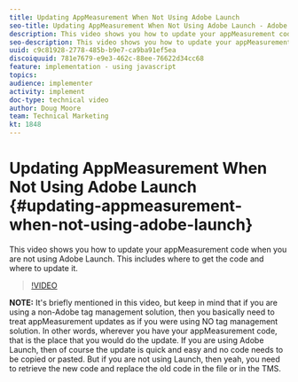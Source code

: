 ```yaml
---
title: Updating AppMeasurement When Not Using Adobe Launch
seo-title: Updating AppMeasurement When Not Using Adobe Launch - Adobe Analytics
description: This video shows you how to update your appMeasurement code when you are not using Adobe Launch. This includes where to get the code and where to update it.
seo-description: This video shows you how to update your appMeasurement code when you are not using Adobe Launch. This includes where to get the code and where to update it. - Adobe Analytics
uuid: c9c81928-2778-485b-b9e7-ca9ba91ef5ea
discoiquuid: 781e7679-e9e3-462c-88ee-76622d34cc68
feature: implementation - using javascript
topics: 
audience: implementer
activity: implement
doc-type: technical video
author: Doug Moore
team: Technical Marketing
kt: 1848
---
```


# Updating AppMeasurement When Not Using Adobe Launch {#updating-appmeasurement-when-not-using-adobe-launch}

This video shows you how to update your appMeasurement code when you are not using Adobe Launch. This includes where to get the code and where to update it.

>[!VIDEO](https://video.tv.adobe.com/v/25913/?quality=12)

**NOTE:** It's briefly mentioned in this video, but keep in mind that if you are using a non-Adobe tag management solution, then you basically need to treat appMeasurement updates as if you were using NO tag management solution. In other words, wherever you have your appMeasurement code, that is the place that you would do the update. If you are using Adobe Launch, then of course the update is quick and easy and no code needs to be copied or pasted. But if you are not using Launch, then yeah, you need to retrieve the new code and replace the old code in the file or in the TMS.
